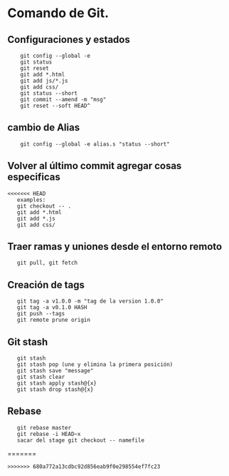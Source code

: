 # Comando de Git.

##  Configuraciones y estados
```
    git config --global -e
    git status
    git reset
    git add *.html
    git add js/*.js
    git add css/
    git status --short
    git commit --amend -m "msg"
    git reset --soft HEAD^
```
## cambio de Alias
```
    git config --global -e alias.s "status --short"
```
 ## Volver al último commit agregar cosas especificas

 ```
<<<<<<< HEAD
    examples:
    git checkout -- . 
    git add *.html
    git add *.js
    git add css/
 ```
 ## Traer ramas y uniones desde el entorno remoto
 ```
    git pull, git fetch
 ```
 ## Creación de tags
 ```
    git tag -a v1.0.0 -m "tag de la version 1.0.0"
    git tag -a v0.1.0 HASH
    git push --tags
    git remote prune origin
 ```
 ## Git stash
 ```
    git stash
    git stash pop (une y elimina la primera posición)
    git stash save "message"
    git stash clear
    git stash apply stash@{x}
    git stash drop stash@{x}
 ```
## Rebase 
```
   git rebase master
   git rebase -i HEAD~x
   sacar del stage git checkout -- namefile
```
=======
 
 ```
>>>>>>> 680a772a13cdbc92d856eab9f0e298554ef7fc23
